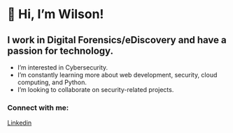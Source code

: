 #  👋 Hi, I’m Wilson!

## I work in Digital Forensics/eDiscovery and have a passion for technology.
<ul>
<li>I’m interested in Cybersecurity.</li>
<li>I’m constantly learning more about web development, security, cloud computing, and Python.</li>
<li>I’m looking to collaborate on security-related projects.</li>
</ul>

### Connect with me:
[Linkedin](https://www.linkedin.com/in/wilson-l-b31a04140/)
